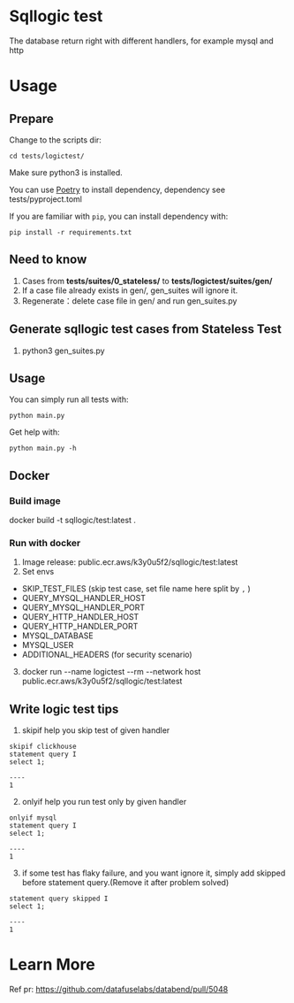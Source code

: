 
# Sqllogic test

The database return right with different handlers, for example mysql and http

# Usage

## Prepare
Change to the scripts dir:
```shell
cd tests/logictest/
```

Make sure python3 is installed.

You can use [Poetry](https://github.com/python-poetry/poetry) to install dependency, dependency see tests/pyproject.toml

If you are familiar with `pip`, you can install dependency with:
```shell
pip install -r requirements.txt
```

## Need to know
1. Cases from **tests/suites/0_stateless/**  to  **tests/logictest/suites/gen/**
2. If a case file already exists in gen/, gen_suites will ignore it. 
3. Regenerate：delete case file in gen/ and run gen_suites.py

## Generate sqllogic test cases from Stateless Test
1. python3 gen_suites.py

## Usage
You can simply run all tests with:
```shell
python main.py
```

Get help with:
```shell
python main.py -h
```

## Docker

### Build image

docker build -t sqllogic/test:latest .

### Run with docker

1. Image release: public.ecr.aws/k3y0u5f2/sqllogic/test:latest
2. Set envs
- SKIP_TEST_FILES (skip test case, set file name here split by `,` )
- QUERY_MYSQL_HANDLER_HOST
- QUERY_MYSQL_HANDLER_PORT
- QUERY_HTTP_HANDLER_HOST
- QUERY_HTTP_HANDLER_PORT
- MYSQL_DATABASE
- MYSQL_USER
- ADDITIONAL_HEADERS (for security scenario)
3. docker run --name logictest --rm --network host public.ecr.aws/k3y0u5f2/sqllogic/test:latest

## Write logic test tips

1. skipif  help you skip test of given handler
```
skipif clickhouse
statement query I
select 1;

----
1
```

2. onlyif help you run test only by given handler
```
onlyif mysql
statement query I
select 1;

----
1
```

3. if some test has flaky failure, and you want ignore it, simply add skipped before statement query.(Remove it after problem solved)
```
statement query skipped I
select 1;

----
1
```

# Learn More

Ref pr: https://github.com/datafuselabs/databend/pull/5048
